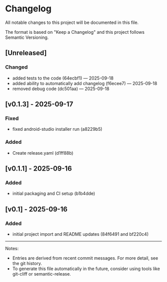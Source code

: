 # Changelog

All notable changes to this project will be documented in this file.

The format is based on "Keep a Changelog" and this project follows Semantic Versioning.

## [Unreleased]

### Changed
- added tests to the code (64ecbf1) — 2025-09-18
- added ability to automatically add changelog (f6ecee7) — 2025-09-18
- removed debug code (dc501aa) — 2025-09-18

## [v0.1.3] - 2025-09-17

### Fixed
- fixed android-studio installer run (a8229b5)

### Added
- Create release.yaml (d1ff88b)

## [v0.1.1] - 2025-09-16

### Added
- initial packaging and CI setup (b1b4dde)

## [v0.1] - 2025-09-16

### Added
- initial project import and README updates (84f6491 and bf220c4)

---

Notes:
- Entries are derived from recent commit messages. For more detail, see the git history.
- To generate this file automatically in the future, consider using tools like git-cliff or semantic-release.



